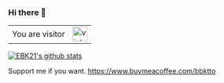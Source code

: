 ### Hi there 👋

<!--
**eebssk1/eebssk1** is a ✨ _special_ ✨ repository because its `README.md` (this file) appears on your GitHub profile.

Here are some ideas to get you started:

- 🔭 I’m currently working on ...
- 🌱 I’m currently learning ...
- 👯 I’m looking to collaborate on ...
- 🤔 I’m looking for help with ...
- 💬 Ask me about ...
- 📫 How to reach me: ...
- 😄 Pronouns: ...
- ⚡ Fun fact: ...
-->
<table>
  <tr>
    <td>You are visitor</td>
    <td><img src="https://profile-counter.glitch.me/EBK21/count.svg" alt="vistor count" height="30" /></td>
  </tr>
</table>

[![EBK21's github stats](https://github-readme-stats.vercel.app/api?username=eebssk1&show_icons=true&theme=cobalt&include_all_commits=true)](https://github.com/anuraghazra/github-readme-stats)

Support me if you want.
https://www.buymeacoffee.com/bbktto
